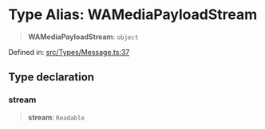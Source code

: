 # Type Alias: WAMediaPayloadStream

> **WAMediaPayloadStream**: `object`

Defined in: [src/Types/Message.ts:37](https://github.com/Fokusdotid/bail/blob/82f46c566476ac566bfd781dede14412fcdfb787/src/Types/Message.ts#L37)

## Type declaration

### stream

> **stream**: `Readable`
